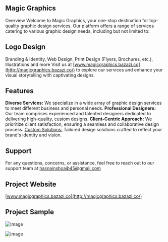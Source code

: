 
## Magic Graphics
Overview
Welcome to Magic Graphics, your one-stop destination for top-quality graphic design services. Our platform offers a range of services catering to various graphic design needs, including but not limited to:

## Logo Design
Branding & Identity, 
Web Design, 
Print Design (Flyers, Brochures, etc.), 
Illustrations
and more
Visit us at [www.magicgraphics.bazazi.co](http://magicgraphics.bazazi.co/) to explore our services and enhance your visual storytelling with captivating designs.

## Features
**Diverse Services:** We specialize in a wide array of graphic design services to meet different business and personal needs.
**Professional Designers:** Our team comprises experienced and talented designers dedicated to delivering high-quality, custom designs.
**Client-Centric Approach:** We prioritize client satisfaction, ensuring a seamless and collaborative design process.
[Custom Solutions:](http://magicgraphics.bazazi.co/) Tailored design solutions crafted to reflect your brand's identity and vision.

## Support
For any questions, concerns, or assistance, feel free to reach out to our support team at hasnainshoaib45@gmail.com

## Project Website
[www.magicgraphics.bazazi.co](http://magicgraphics.bazazi.co/)

## Project Sample

![image](https://github.com/SMHasnainR/magic-graphics/assets/42713592/d22a19cb-d972-460c-b99b-9eb0b51dda22)

![image](https://github.com/SMHasnainR/magic-graphics/assets/42713592/37f0d767-d6a4-44b9-a410-5d3d57c8b035)

